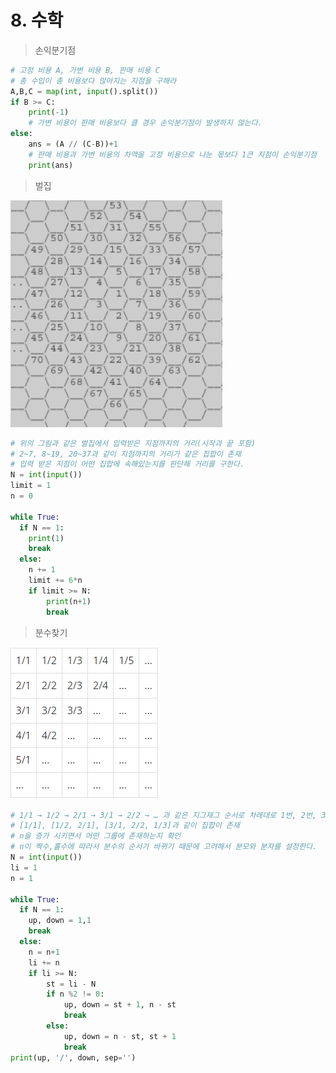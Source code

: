 # 8. 수학

> 손익분기점

```python
# 고정 비용 A, 가변 비용 B, 판매 비용 C
# 총 수입이 총 비용보다 많아지는 지점을 구해라
A,B,C = map(int, input().split())
if B >= C:
    print(-1)
    # 가변 비용이 판매 비용보다 클 경우 손익분기점이 발생하지 않는다.
else:
    ans = (A // (C-B))+1
    # 판매 비용과 가변 비용의 차액을 고정 비용으로 나눈 몫보다 1큰 지점이 손익분기점
    print(ans)
```

> 벌집

![image-20211216113924054](markdown-images/image-20211216113924054.png)

```python
# 위의 그림과 같은 벌집에서 입력받은 지점까지의 거리(시작과 끝 포함) 
# 2~7, 8~19, 20~37과 같이 지점까지의 거리가 같은 집합이 존재
# 입력 받은 지점이 어떤 집합에 속해있는지를 판단해 거리를 구한다.
N = int(input())
limit = 1
n = 0

while True:
  if N == 1:
    print(1)
    break
  else:
    n += 1
    limit += 6*n
    if limit >= N:
        print(n+1)
        break
```

> 분수찾기

![image-20211216114239172](markdown-images/image-20211216114239172.png)

```python
# 1/1 → 1/2 → 2/1 → 3/1 → 2/2 → … 과 같은 지그재그 순서로 차례대로 1번, 2번, 3번, 4번, 5번, … 분수
# [1/1], [1/2, 2/1], [3/1, 2/2, 1/3]과 같이 집합이 존재
# n을 증가 시키면서 어떤 그룹에 존재하는지 확인
# n이 짝수,홀수에 따라서 분수의 순서가 바뀌기 때문에 고려해서 분모와 분자를 설정한다.
N = int(input())
li = 1
n = 1

while True:
  if N == 1:
    up, down = 1,1
    break
  else:
    n = n+1
    li += n
    if li >= N:
        st = li - N
        if n %2 != 0:
            up, down = st + 1, n - st
            break
        else:
            up, down = n - st, st + 1
            break
print(up, '/', down, sep='')  
```

